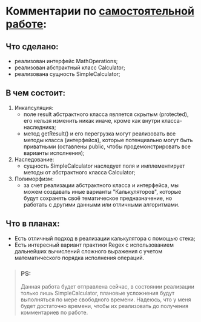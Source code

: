 # Комментарии по [самостоятельной работе]():

## Что сделано:
- реализован интерфейс MathOperations;
- реализован абстрактный класс Calculator;
- реализована сущность SimpleCalculator;

## В чем состоит:
1. Инкапсуляция:
   - поле result абстрактного класса является скрытым (protected), его нельзя изменить никак иначе, кроме как внутри
класса-наследника;
   - метод getResult() и его перегрузка могут реализовать все методы класса (интерфейса), которые потенциально могут
быть приватными (оставлены public, чтобы продемонстрировать все варианты исполнения);
2. Наследование:
   - сущность SimpleCalculator наследует поля и имплементирует методы от абстрактного класса Calculator;
3. Полиморфизм:
   - за счет реализации абстрактного класса и интерфейса, мы можем создавать иные варианты "Калькуляторов", которые
будут сохранять своё тематическое предназначение, но работать с другими данными или отличными алгоритмами.

## Что в планах:
- Есть отличный подход в реализации калькулятора с помощью стека;
- Есть интересный вариант практики Regex с использованием дальнейших вычислений сложного выражения с учетом
математического порядка исполнения операций.

> ### PS:
> Данная работа будет отправлена сейчас, в состоянии реализации только лишь SimpleCalculator, плановые усложнения будут 
> выполняться по мере свободного времени. Надеюсь, что у меня будет достаточно времени, чтобы их реализовать до получения 
> комментариев по работе.